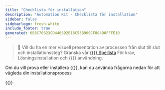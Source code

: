```yaml
---
title: "Checklista för installation"
description: "Automation Kit - Checklista för installation"
sidebar: false
sidebarlogo: fresh-white
include_footer: true
generated: 6B3C70823CD446692E18C53B960CF80490FFFE10
---
```


> 🎥 Vill du ha en mer visuell presentation av processen från slut till slut och installationssteg? Granska vår <a href='https://www.youtube.com/playlist?list=PLi9EhCY4z99VlRg4j7D1Or6XfXbUcEWZy' target='_blank'>{{<product-name>}} Spellista</a> För krav, Lösningsinstallation och {{<product-name>}} användning.

Om du vill prova eller installera {{<product-name>}}, kan du använda frågorna nedan för att vägleda din installationsprocess

{{<questions name="/content/sv/get-started/install-checklist.json" completed="Tack för att du fyller i installationschecklistan" showNavigationButtons="false" locale="sv">}}
